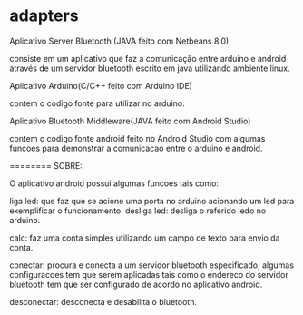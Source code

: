 adapters
========

Aplicativo Server Bluetooth (JAVA feito com Netbeans 8.0)

consiste em um aplicativo que faz a comunicação entre arduino e android através de um servidor bluetooth escrito em java utilizando ambiente linux.


Aplicativo Arduino(C/C++ feito com Arduino IDE)

contem o codigo fonte para utilizar no arduino.


Aplicativo Bluetooth Middleware(JAVA feito com Android Studio)

contem o codigo fonte android feito no Android Studio com algumas funcoes para demonstrar a comunicacao entre o arduino e android.


========
SOBRE:

O aplicativo android possui algumas funcoes tais como:

liga led: que faz que se acione uma porta no arduino acionando um led para exemplificar o funcionamento.
desliga led: desliga o referido ledo no arduino.

calc: faz uma conta simples utilizando um campo de texto para envio da conta.

conectar: procura e conecta a um servidor bluetooth especificado, algumas configuracoes tem que serem aplicadas tais como o endereco do servidor bluetooth tem que ser configurado de acordo no aplicativo android.

desconectar: desconecta e desabilita o bluetooth.




